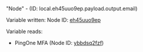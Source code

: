 "Node" - (ID: local.eh45uuo9ep.payload.output.email)

Variable written:
Node ID: [eh45uuo9ep](../nodes/eh45uuo9ep.md)

Variable reads:
* PingOne MFA (Node ID: [ybbdsq2fzf](../nodes/ybbdsq2fzf.md))
